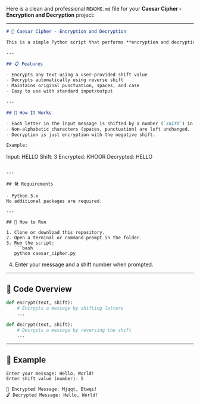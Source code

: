 Here is a clean and professional `README.md` file for your **Caesar Cipher - Encryption and Decryption** project:

---

```markdown
# 🔐 Caesar Cipher - Encryption and Decryption

This is a simple Python script that performs **encryption and decryption** using the classic **Caesar Cipher** technique. The Caesar Cipher is a type of substitution cipher where each letter in the plaintext is shifted a fixed number of places down or up the alphabet.

---

## 📋 Features

- Encrypts any text using a user-provided shift value
- Decrypts automatically using reverse shift
- Maintains original punctuation, spaces, and case
- Easy to use with standard input/output

---

## 🧠 How It Works

- Each letter in the input message is shifted by a number (`shift`) in the alphabet.
- Non-alphabetic characters (spaces, punctuation) are left unchanged.
- Decryption is just encryption with the negative shift.

Example:
```

Input:  HELLO
Shift:  3
Encrypted: KHOOR
Decrypted: HELLO

````

---

## 🛠️ Requirements

- Python 3.x  
No additional packages are required.

---

## 🚀 How to Run

1. Clone or download this repository.
2. Open a terminal or command prompt in the folder.
3. Run the script:
   ```bash
   python caesar_cipher.py
````

4. Enter your message and a shift number when prompted.

---

## 📄 Code Overview

```python
def encrypt(text, shift):
    # Encrypts a message by shifting letters
    ...

def decrypt(text, shift):
    # Decrypts a message by reversing the shift
    ...
```

---

## 📌 Example

```
Enter your message: Hello, World!
Enter shift value (number): 5

🔐 Encrypted Message: Mjqqt, Btwqi!
🔓 Decrypted Message: Hello, World!
```
